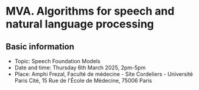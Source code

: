# MVA. Algorithms for speech and natural language processing

## Basic information

- Topic: Speech Foundation Models
- Date and time: Thursday 6th March 2025, 2pm-5pm
- Place: Amphi Frezal, Faculté de médecine - Site Cordeliers - Université Paris Cité, 15 Rue de l'École de Médecine, 75006 Paris
